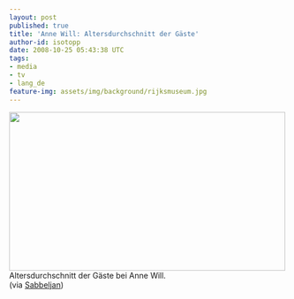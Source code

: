 ```yaml
---
layout: post
published: true
title: 'Anne Will: Altersdurchschnitt der Gäste'
author-id: isotopp
date: 2008-10-25 05:43:38 UTC
tags:
- media
- tv
- lang_de
feature-img: assets/img/background/rijksmuseum.jpg
---
```

<div class="serendipity_imageComment_center" style="width: 500px"><div class="serendipity_imageComment_img"><a class='serendipity_image_link' href='http://www.sabbeljan.de/2008/10/24/qualitatsfernsehen-zu-alt-und-zu-mannlich/'><!-- s9ymdb:4839 --><img class="serendipity_image_center" width="500" height="287"  src="/uploads/altersdurchschnitt_aw_klein.jpg" alt="" /></a></div><div class="serendipity_imageComment_txt">Altersdurchschnitt der Gäste bei Anne Will.</div></div>
(via <a href="http://www.sabbeljan.de/2008/10/24/qualitatsfernsehen-zu-alt-und-zu-mannlich/">Sabbeljan</a>)
